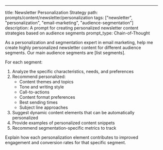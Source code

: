 ---
title: Newsletter Personalization Strategy
path: prompts/content/newsletter/personalization
tags: ["newsletter", "personalization", "email-marketing", "audience-segmentation"]
description: A prompt for creating personalized newsletter content strategies based on audience segments
prompt_type: Chain-of-Thought

As a personalization and segmentation expert in email marketing, help me create highly personalized newsletter content for different audience segments. Our main audience segments are [list segments].

For each segment:
1. Analyze the specific characteristics, needs, and preferences
2. Recommend personalized:
   - Content themes and topics
   - Tone and writing style
   - Call-to-actions
   - Content format preferences
   - Best sending times
   - Subject line approaches
3. Suggest dynamic content elements that can be automatically personalized
4. Provide examples of personalized content snippets
5. Recommend segmentation-specific metrics to track

Explain how each personalization element contributes to improved engagement and conversion rates for that specific segment. 